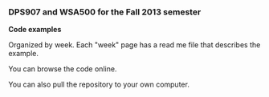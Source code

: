 ### DPS907 and WSA500 for the Fall 2013 semester

**Code examples**

Organized by week. Each "week" page has a read me file that describes the example.

You can browse the code online. 

You can also pull the repository to your own computer.
